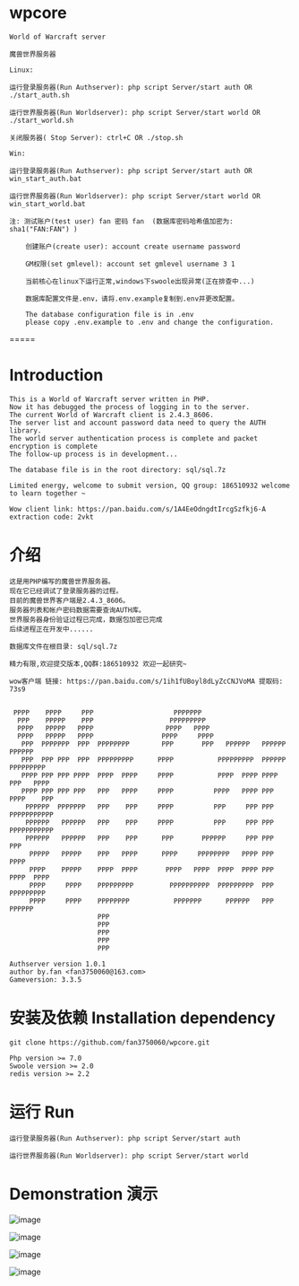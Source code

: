 # wpcore
	World of Warcraft server

	魔兽世界服务器
	
	Linux:

	运行登录服务器(Run Authserver): php script Server/start auth OR ./start_auth.sh

	运行世界服务器(Run Worldserver): php script Server/start world OR ./start_world.sh

	关闭服务器( Stop Server): ctrl+C OR ./stop.sh 

	Win:

	运行登录服务器(Run Authserver): php script Server/start auth OR win_start_auth.bat

	运行世界服务器(Run Worldserver): php script Server/start world OR win_start_world.bat

	注: 测试账户(test user) fan 密码 fan  (数据库密码哈希值加密为: sha1("FAN:FAN") )

		创建账户(create user): account create username password

		GM权限(set gmlevel): account set gmlevel username 3 1

		当前核心在linux下运行正常,windows下swoole出现异常(正在排查中...)

		数据库配置文件是.env，请将.env.example复制到.env并更改配置。

		The database configuration file is in .env
		please copy .env.example to .env and change the configuration.

=====

# Introduction
	This is a World of Warcraft server written in PHP.
	Now it has debugged the process of logging in to the server.
	The current World of Warcraft client is 2.4.3_8606.
	The server list and account password data need to query the AUTH library.
	The world server authentication process is complete and packet encryption is complete
	The follow-up process is in development...

	The database file is in the root directory: sql/sql.7z

	Limited energy, welcome to submit version, QQ group: 186510932 welcome to learn together ~

	Wow client link: https://pan.baidu.com/s/1A4EeOdngdtIrcgSzfkj6-A extraction code: 2vkt

# 介绍
	这是用PHP编写的魔兽世界服务器。
	现在它已经调试了登录服务器的过程。
	目前的魔兽世界客户端是2.4.3_8606。
	服务器列表和帐户密码数据需要查询AUTH库。
	世界服务器身份验证过程已完成，数据包加密已完成
	后续进程正在开发中......

	数据库文件在根目录: sql/sql.7z

	精力有限,欢迎提交版本,QQ群:186510932 欢迎一起研究~

	wow客户端 链接: https://pan.baidu.com/s/1ih1fUBoyl8dLyZcCNJVoMA 提取码: 73s9

~~~
                                                                                 
 PPPP    PPPP     PPP                    PPPPPPP                                 
  PPP    PPPPP    PPP                   PPPPPPPPP                                
  PPPP   PPPPP   PPPP                  PPPP   PPPP                               
  PPPP   PPPPP   PPPP                 PPPP     PPPP                              
   PPP  PPPPPPP  PPP  PPPPPPPP        PPP       PPP   PPPPPP   PPPPPP   PPPPPP   
   PPP  PPP PPP  PPP  PPPPPPPPP      PPPP           PPPPPPPPP  PPPPPP PPPPPPPPP  
   PPPP PPP PPP PPPP  PPPP  PPPP     PPPP           PPPP  PPPP PPPP   PPP   PPPP 
   PPPP PPP PPP PPP   PPP   PPPP     PPPP          PPPP   PPPP PPP   PPPP    PPP 
    PPPPPP  PPPPPPP   PPP    PPP     PPPP          PPP     PPP PPP   PPPPPPPPPPP 
    PPPPPP   PPPPPP   PPP    PPP     PPPP          PPP     PPP PPP   PPPPPPPPPPP 
    PPPPPP   PPPPPP   PPP    PPP      PPP       PPPPPP     PPP PPP   PPP         
     PPPPP   PPPPP    PPP   PPPP      PPPP     PPPPPPPP   PPPP PPP   PPPP        
     PPPP    PPPPP    PPPP  PPPP       PPPP   PPPP  PPPP  PPPP PPP    PPPP  PPPP 
     PPPP     PPPP    PPPPPPPPP         PPPPPPPPPP  PPPPPPPPP  PPP    PPPPPPPPP  
     PPPP     PPPP    PPPPPPPP           PPPPPPP      PPPPPP   PPP      PPPPPP   
                      PPP                                                        
                      PPP                                                        
                      PPP                                                        
                      PPP                                                        
                      PPP 
        
Authserver version 1.0.1
author by.fan <fan3750060@163.com>
Gameversion: 3.3.5

~~~

# 安装及依赖 Installation dependency
	git clone https://github.com/fan3750060/wpcore.git

	Php version >= 7.0
	Swoole version >= 2.0
	redis version >= 2.2

# 运行 Run
	运行登录服务器(Run Authserver): php script Server/start auth

	运行世界服务器(Run Worldserver): php script Server/start world

# Demonstration 演示

![image](https://pictureblog.oss-cn-beijing.aliyuncs.com/1.png1.png)

![image](https://pictureblog.oss-cn-beijing.aliyuncs.com/1.png2.png)

![image](https://pictureblog.oss-cn-beijing.aliyuncs.com/1.png3.png)

![image](https://pictureblog.oss-cn-beijing.aliyuncs.com/1.png4.png)







	



